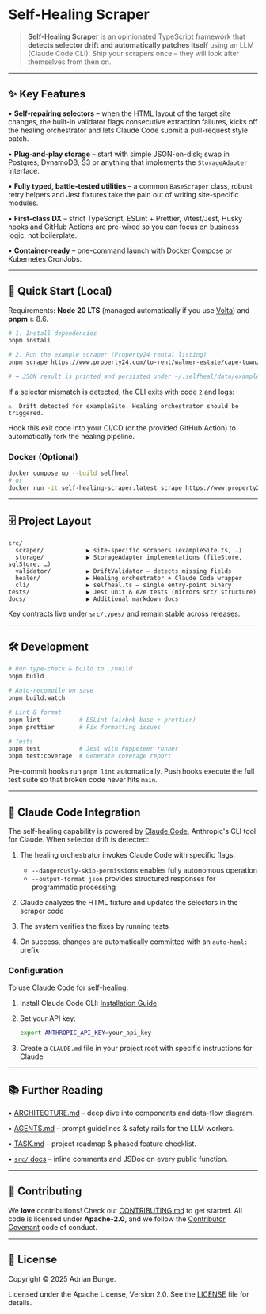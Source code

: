 # Self-Healing Scraper

> **Self-Healing Scraper** is an opinionated TypeScript framework that **detects selector drift and automatically patches itself** using an LLM (Claude Code CLI). Ship your scrapers once – they will look after themselves from then on.

---

## ✨ Key Features

• **Self-repairing selectors** – when the HTML layout of the target site changes, the built-in validator flags consecutive extraction failures, kicks off the healing orchestrator and lets Claude Code submit a pull-request style patch.

• **Plug-and-play storage** – start with simple JSON-on-disk; swap in Postgres, DynamoDB, S3 or anything that implements the `StorageAdapter` interface.

• **Fully typed, battle-tested utilities** – a common `BaseScraper` class, robust retry helpers and Jest fixtures take the pain out of writing site-specific modules.

• **First-class DX** – strict TypeScript, ESLint + Prettier, Vitest/Jest, Husky hooks and GitHub Actions are pre-wired so you can focus on business logic, not boilerplate.

• **Container-ready** – one-command launch with Docker Compose or Kubernetes CronJobs.

---

## 🚀 Quick Start (Local)

Requirements: **Node 20 LTS** (managed automatically if you use [Volta](https://volta.sh)) and **pnpm** ≥ 8.6.

```bash
# 1. Install dependencies
pnpm install

# 2. Run the example scraper (Property24 rental listing)
pnpm scrape https://www.property24.com/to-rent/walmer-estate/cape-town/western-cape/10163

# → JSON result is printed and persisted under ~/.selfheal/data/exampleSite.json
```

If a selector mismatch is detected, the CLI exits with code `2` and logs:

```
⚠️  Drift detected for exampleSite. Healing orchestrator should be triggered.
```

Hook this exit code into your CI/CD (or the provided GitHub Action) to automatically fork the healing pipeline.

### Docker (Optional)

```bash
docker compose up --build selfheal
# or
docker run -it self-healing-scraper:latest scrape https://www.property24.com/to-rent/walmer-estate/cape-town/western-cape/10163
```

---

## 🗄️ Project Layout

```
src/
  scraper/            ▶ site-specific scrapers (exampleSite.ts, …)
  storage/            ▶ StorageAdapter implementations (fileStore, sqlStore, …)
  validator/          ▶ DriftValidator – detects missing fields
  healer/             ▶ Healing orchestrator + Claude Code wrapper
  cli/                ▶ selfheal.ts – single entry-point binary
tests/                ▶ Jest unit & e2e tests (mirrors src/ structure)
docs/                 ▶ Additional markdown docs
```

Key contracts live under `src/types/` and remain stable across releases.

---

## 🛠️ Development

```bash
# Run type-check & build to ./build
pnpm build

# Auto-recompile on save
pnpm build:watch

# Lint & format
pnpm lint           # ESLint (airbnb-base + prettier)
pnpm prettier       # Fix formatting issues

# Tests
pnpm test           # Jest with Puppeteer runner
pnpm test:coverage  # Generate coverage report
```

Pre-commit hooks run `pnpm lint` automatically. Push hooks execute the full test suite so that broken code never hits `main`.

---

## 🤖 Claude Code Integration

The self-healing capability is powered by [Claude Code](https://docs.anthropic.com/en/docs/claude-code), Anthropic's CLI tool for Claude. When selector drift is detected:

1. The healing orchestrator invokes Claude Code with specific flags:
   - `--dangerously-skip-permissions` enables fully autonomous operation
   - `--output-format json` provides structured responses for programmatic processing

2. Claude analyzes the HTML fixture and updates the selectors in the scraper code

3. The system verifies the fixes by running tests

4. On success, changes are automatically committed with an `auto-heal:` prefix

### Configuration

To use Claude Code for self-healing:

1. Install Claude Code CLI: [Installation Guide](https://docs.anthropic.com/en/docs/claude-code/cli-usage)

2. Set your API key:
   ```bash
   export ANTHROPIC_API_KEY=your_api_key
   ```

3. Create a `CLAUDE.md` file in your project root with specific instructions for Claude

---

## 📚 Further Reading

• [ARCHITECTURE.md](ARCHITECTURE.md) – deep dive into components and data-flow diagram.

• [AGENTS.md](AGENTS.md) – prompt guidelines & safety rails for the LLM workers.

• [TASK.md](TASK.md) – project roadmap & phased feature checklist.

• [`src/` docs](./src) – inline comments and JSDoc on every public function.

---

## 🤝 Contributing

We **love** contributions! Check out [CONTRIBUTING.md](CONTRIBUTING.md) to get started. All code is licensed under **Apache-2.0**, and we follow the [Contributor Covenant](https://www.contributor-covenant.org/) code of conduct.

---

## 📄 License

Copyright © 2025 Adrian Bunge.

Licensed under the Apache License, Version 2.0. See the [LICENSE](LICENSE) file for details.
